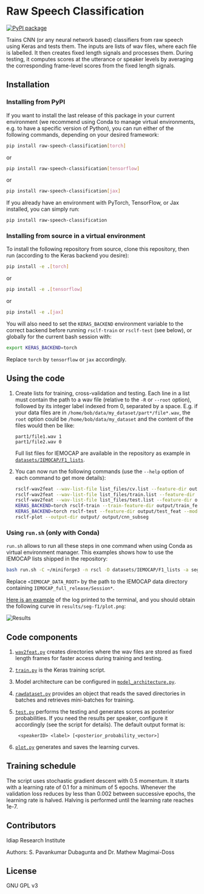 <!--
SPDX-FileCopyrightText: Copyright © Idiap Research Institute <contact@idiap.ch>

SPDX-FileContributor: S. Pavankumar Dubagunta <pavankumar.dubagunta@idiap.ch>
SPDX-FileContributor: Olivier Canévet <olivier.canevet@idiap.ch>
SPDX-FileContributor: Yannick Dayer <yannick.dayer@idiap.ch>

SPDX-License-Identifier: GPL-3.0-only
-->

# Raw Speech Classification

[![PyPI package](https://shields.io/pypi/v/raw-speech-classification.svg?logo=pypi)](https://pypi.org/project/raw-speech-classification)

Trains CNN (or any neural network based) classifiers from raw speech
using Keras and tests them. The inputs are lists of wav files, where
each file is labelled. It then creates fixed length signals and
processes them. During testing, it computes scores at the utterance or
speaker levels by averaging the corresponding frame-level scores from
the fixed length signals.

## Installation

### Installing from PyPI

If you want to install the last release of this package in your current environment (we
recommend using Conda to manage virtual environments, e.g. to have a specific version of
Python), you can run either of the following commands, depending on your desired
framework:

```bash
pip install raw-speech-classification[torch]
```

or

```bash
pip install raw-speech-classification[tensorflow]
```

or

```bash
pip install raw-speech-classification[jax]
```

If you already have an environment with PyTorch, TensorFlow, or Jax
installed, you can simply run:

```bash
pip install raw-speech-classification
```

### Installing from source in a virtual environment

To install the following repository from source, clone this repository, then
run (according to the Keras backend you desire):

```bash
pip install -e .[torch]
```

or

```bash
pip install -e .[tensorflow]
```

or

```bash
pip install -e .[jax]
```

You will also need to set the `KERAS_BACKEND` environment variable to
the correct backend before running `rsclf-train` or `rsclf-test` (see
below), or globally for the current bash session with:

```bash
export KERAS_BACKEND=torch
```

Replace `torch` by `tensorflow` or `jax` accordingly.

## Using the code

1. Create lists for training, cross-validation and testing.
   Each line in a list must contain the path to a wav file (relative to the `-R` or
   `--root` option), followed by its integer label indexed from 0, separated by a space.
   E.g. if your data files are in `/home/bob/data/my_dataset/part*/file*.wav`, the
   `root` option could be `/home/bob/data/my_dataset` and the content of the files would
   then be like:

   ```text
   part1/file1.wav 1
   part1/file2.wav 0
   ```

   Full list files for IEMOCAP are available in the repository as example in
   [`datasets/IEMOCAP/F1_lists`](https://github.com/idiap/RawSpeechClassification/tree/v1.0.4/datasets/IEMOCAP/F1_lists).

1. You can now run the following commands (use the `--help` option of each command to get
   more details):

   ```bash
   rsclf-wav2feat --wav-list-file list_files/cv.list --feature-dir output/cv_feat --mode train --root path/to/dataset/basedir
   rsclf-wav2feat --wav-list-file list_files/train.list --feature-dir output/train_feat --mode train --root path/to/dataset/basedir
   rsclf-wav2feat --wav-list-file list_files/test.list --feature-dir output/test_feat --mode test --root path/to/dataset/basedir
   KERAS_BACKEND=torch rsclf-train --train-feature-dir output/train_feat --validation-feature-dir output/cv_feat --output-dir output/cnn_subseg --arch subseg --splice-size 25 --verbose 2
   KERAS_BACKEND=torch rsclf-test --feature-dir output/test_feat --model-filename output/cnn_subseg/cnn.keras --output-dir output/cnn_subseg --splice-size 25 --verbose 0
   rsclf-plot --output-dir output/ output/cnn_subseg
   ```

### Using `run.sh` (only with Conda)

`run.sh` allows to run all these steps in one command when using Conda as virtual
environment manager. This examples shows how to use the IEMOCAP lists shipped in the
repository:

```bash
bash run.sh -C ~/miniforge3 -n rscl -D datasets/IEMOCAP/F1_lists -a seg -o results/seg-f1 -R <IEMOCAP_DATA_ROOT>
```

Replace `<IEMOCAP_DATA_ROOT>` by the path to the IEMOCAP data directory containing
`IEMOCAP_full_release/Session*`.

[Here is an example](https://raw.github.com/idiap/RawSpeechClassification/v1.0.4/docs/log.txt) of the log printed to the terminal, and you should
obtain the following curve in `results/seg-f1/plot.png`:

![Results](https://raw.github.com/idiap/RawSpeechClassification/v1.0.4/docs/plot.png)

## Code components

1. [`wav2feat.py`](https://raw.github.com/idiap/RawSpeechClassification/v1.0.4/rsclf/wav2feat.py) creates directories where the wav files are stored
   as fixed length frames for faster access during training and testing.

1. [`train.py`](https://raw.github.com/idiap/RawSpeechClassification/v1.0.4/rsclf/train.py) is the Keras training script.

1. Model architecture can be configured in
   [`model_architecture.py`](https://raw.github.com/idiap/RawSpeechClassification/v1.0.4/rsclf/model_architecture.py).

1. [`rawdataset.py`](https://raw.github.com/idiap/RawSpeechClassification/v1.0.4/rsclf/rawdataset.py) provides an object that reads the saved
   directories in batches and retrieves mini-batches for training.

1. [`test.py`](https://raw.github.com/idiap/RawSpeechClassification/v1.0.4/rsclf/test.py) performs the testing and generates scores as posterior
   probabilities. If you need the results per speaker, configure it accordingly (see the
   script for details). The default output format is:

   ```text
    <speakerID> <label> [<posterior_probability_vector>]
   ```

1. [`plot.py`](https://raw.github.com/idiap/RawSpeechClassification/v1.0.4/rsclf/plot.py) generates and saves the learning curves.

## Training schedule

The script uses stochastic gradient descent with 0.5 momentum. It
starts with a learning rate of 0.1 for a minimum of 5 epochs. Whenever
the validation loss reduces by less than 0.002 between successive
epochs, the learning rate is halved. Halving is performed until the
learning rate reaches 1e-7.

## Contributors

Idiap Research Institute

Authors: S. Pavankumar Dubagunta and Dr. Mathew Magimai-Doss

## License

GNU GPL v3
